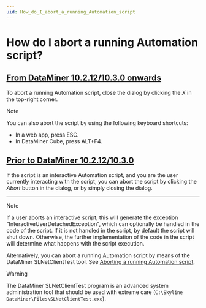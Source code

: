 ```yaml
---
uid: How_do_I_abort_a_running_Automation_script
---
```


# How do I abort a running Automation script?

## [From DataMiner 10.2.12/10.3.0 onwards](#tab/tabid-1)

To abort a running Automation script, close the dialog by clicking the *X* in the top-right corner.

> [!NOTE]
> You can also abort the script by using the following keyboard shortcuts:
>
> - In a web app, press ESC.
> - In DataMiner Cube, press ALT+F4.

## [Prior to DataMiner 10.2.12/10.3.0](#tab/tabid-2)

If the script is an interactive Automation script, and you are the user currently interacting with the script, you can abort the script by clicking the *Abort* button in the dialog, or by simply closing the dialog.

***

> [!NOTE]
> If a user aborts an interactive script, this will generate the exception "InteractiveUserDetachedException", which can optionally be handled in the code of the script. If it is not handled in the script, by default the script will shut down. Otherwise, the further implementation of the code in the script will determine what happens with the script execution.

Alternatively, you can abort a running Automation script by means of the DataMiner SLNetClientTest tool. See [Aborting a running Automation script](xref:SLNetClientTest_aborting_running_script).

> [!WARNING]
> The DataMiner SLNetClientTest program is an advanced system administration tool that should be used with extreme care (`C:\Skyline DataMiner\Files\SLNetClientTest.exe`).
